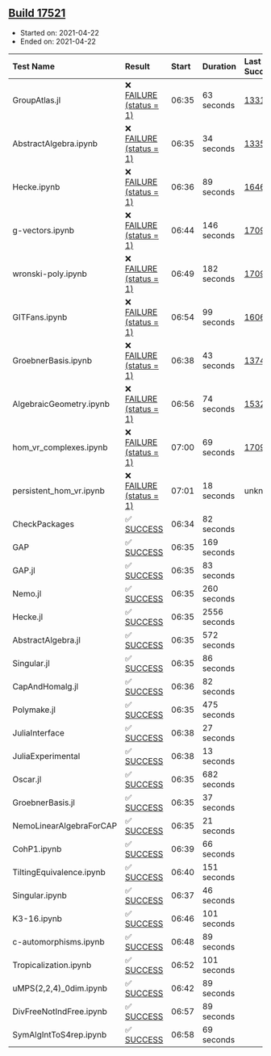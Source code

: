 ## [Build 17521](https://oscarci.mathematik.uni-kl.de/job/oscar/17521/)

* Started on: 2021-04-22
* Ended on: 2021-04-22

| Test Name    | Result | Start | Duration | Last Success | First Failure |
|:-------------|:-------|:------|:---------|:-------------|:--------------|
| GroupAtlas.jl | ❌ [FAILURE (status = 1)](https://oscarci.mathematik.uni-kl.de/job/oscar/17521/artifact/logs/build-17521/GroupAtlas.jl.log) | 06:35 | 63 seconds | [13311](https://oscarci.mathematik.uni-kl.de/job/oscar/13311/) | [13312](https://oscarci.mathematik.uni-kl.de/job/oscar/13312/) |
| AbstractAlgebra.ipynb | ❌ [FAILURE (status = 1)](https://oscarci.mathematik.uni-kl.de/job/oscar/17521/artifact/logs/build-17521/AbstractAlgebra.ipynb.log) | 06:35 | 34 seconds | [13355](https://oscarci.mathematik.uni-kl.de/job/oscar/13355/) | [13356](https://oscarci.mathematik.uni-kl.de/job/oscar/13356/) |
| Hecke.ipynb | ❌ [FAILURE (status = 1)](https://oscarci.mathematik.uni-kl.de/job/oscar/17521/artifact/logs/build-17521/Hecke.ipynb.log) | 06:36 | 89 seconds | [16463](https://oscarci.mathematik.uni-kl.de/job/oscar/16463/) | [16464](https://oscarci.mathematik.uni-kl.de/job/oscar/16464/) |
| g-vectors.ipynb | ❌ [FAILURE (status = 1)](https://oscarci.mathematik.uni-kl.de/job/oscar/17521/artifact/logs/build-17521/g-vectors.ipynb.log) | 06:44 | 146 seconds | [17099](https://oscarci.mathematik.uni-kl.de/job/oscar/17099/) | [17100](https://oscarci.mathematik.uni-kl.de/job/oscar/17100/) |
| wronski-poly.ipynb | ❌ [FAILURE (status = 1)](https://oscarci.mathematik.uni-kl.de/job/oscar/17521/artifact/logs/build-17521/wronski-poly.ipynb.log) | 06:49 | 182 seconds | [17098](https://oscarci.mathematik.uni-kl.de/job/oscar/17098/) | [17099](https://oscarci.mathematik.uni-kl.de/job/oscar/17099/) |
| GITFans.ipynb | ❌ [FAILURE (status = 1)](https://oscarci.mathematik.uni-kl.de/job/oscar/17521/artifact/logs/build-17521/GITFans.ipynb.log) | 06:54 | 99 seconds | [16068](https://oscarci.mathematik.uni-kl.de/job/oscar/16068/) | [16069](https://oscarci.mathematik.uni-kl.de/job/oscar/16069/) |
| GroebnerBasis.ipynb | ❌ [FAILURE (status = 1)](https://oscarci.mathematik.uni-kl.de/job/oscar/17521/artifact/logs/build-17521/GroebnerBasis.ipynb.log) | 06:38 | 43 seconds | [13748](https://oscarci.mathematik.uni-kl.de/job/oscar/13748/) | [13749](https://oscarci.mathematik.uni-kl.de/job/oscar/13749/) |
| AlgebraicGeometry.ipynb | ❌ [FAILURE (status = 1)](https://oscarci.mathematik.uni-kl.de/job/oscar/17521/artifact/logs/build-17521/AlgebraicGeometry.ipynb.log) | 06:56 | 74 seconds | [15322](https://oscarci.mathematik.uni-kl.de/job/oscar/15322/) | [15323](https://oscarci.mathematik.uni-kl.de/job/oscar/15323/) |
| hom_vr_complexes.ipynb | ❌ [FAILURE (status = 1)](https://oscarci.mathematik.uni-kl.de/job/oscar/17521/artifact/logs/build-17521/hom_vr_complexes.ipynb.log) | 07:00 | 69 seconds | [17099](https://oscarci.mathematik.uni-kl.de/job/oscar/17099/) | [17100](https://oscarci.mathematik.uni-kl.de/job/oscar/17100/) |
| persistent_hom_vr.ipynb | ❌ [FAILURE (status = 1)](https://oscarci.mathematik.uni-kl.de/job/oscar/17521/artifact/logs/build-17521/persistent_hom_vr.ipynb.log) | 07:01 | 18 seconds | unknown | unknown |
| CheckPackages | ✅ [SUCCESS](https://oscarci.mathematik.uni-kl.de/job/oscar/17521/artifact/logs/build-17521/CheckPackages.log) | 06:34 | 82 seconds |  |  |
| GAP | ✅ [SUCCESS](https://oscarci.mathematik.uni-kl.de/job/oscar/17521/artifact/logs/build-17521/GAP.log) | 06:35 | 169 seconds |  |  |
| GAP.jl | ✅ [SUCCESS](https://oscarci.mathematik.uni-kl.de/job/oscar/17521/artifact/logs/build-17521/GAP.jl.log) | 06:35 | 83 seconds |  |  |
| Nemo.jl | ✅ [SUCCESS](https://oscarci.mathematik.uni-kl.de/job/oscar/17521/artifact/logs/build-17521/Nemo.jl.log) | 06:35 | 260 seconds |  |  |
| Hecke.jl | ✅ [SUCCESS](https://oscarci.mathematik.uni-kl.de/job/oscar/17521/artifact/logs/build-17521/Hecke.jl.log) | 06:35 | 2556 seconds |  |  |
| AbstractAlgebra.jl | ✅ [SUCCESS](https://oscarci.mathematik.uni-kl.de/job/oscar/17521/artifact/logs/build-17521/AbstractAlgebra.jl.log) | 06:35 | 572 seconds |  |  |
| Singular.jl | ✅ [SUCCESS](https://oscarci.mathematik.uni-kl.de/job/oscar/17521/artifact/logs/build-17521/Singular.jl.log) | 06:35 | 86 seconds |  |  |
| CapAndHomalg.jl | ✅ [SUCCESS](https://oscarci.mathematik.uni-kl.de/job/oscar/17521/artifact/logs/build-17521/CapAndHomalg.jl.log) | 06:36 | 82 seconds |  |  |
| Polymake.jl | ✅ [SUCCESS](https://oscarci.mathematik.uni-kl.de/job/oscar/17521/artifact/logs/build-17521/Polymake.jl.log) | 06:35 | 475 seconds |  |  |
| JuliaInterface | ✅ [SUCCESS](https://oscarci.mathematik.uni-kl.de/job/oscar/17521/artifact/logs/build-17521/JuliaInterface.log) | 06:38 | 27 seconds |  |  |
| JuliaExperimental | ✅ [SUCCESS](https://oscarci.mathematik.uni-kl.de/job/oscar/17521/artifact/logs/build-17521/JuliaExperimental.log) | 06:38 | 13 seconds |  |  |
| Oscar.jl | ✅ [SUCCESS](https://oscarci.mathematik.uni-kl.de/job/oscar/17521/artifact/logs/build-17521/Oscar.jl.log) | 06:35 | 682 seconds |  |  |
| GroebnerBasis.jl | ✅ [SUCCESS](https://oscarci.mathematik.uni-kl.de/job/oscar/17521/artifact/logs/build-17521/GroebnerBasis.jl.log) | 06:35 | 37 seconds |  |  |
| NemoLinearAlgebraForCAP | ✅ [SUCCESS](https://oscarci.mathematik.uni-kl.de/job/oscar/17521/artifact/logs/build-17521/NemoLinearAlgebraForCAP.log) | 06:35 | 21 seconds |  |  |
| CohP1.ipynb | ✅ [SUCCESS](https://oscarci.mathematik.uni-kl.de/job/oscar/17521/artifact/logs/build-17521/CohP1.ipynb.log) | 06:39 | 66 seconds |  |  |
| TiltingEquivalence.ipynb | ✅ [SUCCESS](https://oscarci.mathematik.uni-kl.de/job/oscar/17521/artifact/logs/build-17521/TiltingEquivalence.ipynb.log) | 06:40 | 151 seconds |  |  |
| Singular.ipynb | ✅ [SUCCESS](https://oscarci.mathematik.uni-kl.de/job/oscar/17521/artifact/logs/build-17521/Singular.ipynb.log) | 06:37 | 46 seconds |  |  |
| K3-16.ipynb | ✅ [SUCCESS](https://oscarci.mathematik.uni-kl.de/job/oscar/17521/artifact/logs/build-17521/K3-16.ipynb.log) | 06:46 | 101 seconds |  |  |
| c-automorphisms.ipynb | ✅ [SUCCESS](https://oscarci.mathematik.uni-kl.de/job/oscar/17521/artifact/logs/build-17521/c-automorphisms.ipynb.log) | 06:48 | 89 seconds |  |  |
| Tropicalization.ipynb | ✅ [SUCCESS](https://oscarci.mathematik.uni-kl.de/job/oscar/17521/artifact/logs/build-17521/Tropicalization.ipynb.log) | 06:52 | 101 seconds |  |  |
| uMPS(2,2,4)_0dim.ipynb | ✅ [SUCCESS](https://oscarci.mathematik.uni-kl.de/job/oscar/17521/artifact/logs/build-17521/uMPS-2-2-4-_0dim.ipynb.log) | 06:42 | 89 seconds |  |  |
| DivFreeNotIndFree.ipynb | ✅ [SUCCESS](https://oscarci.mathematik.uni-kl.de/job/oscar/17521/artifact/logs/build-17521/DivFreeNotIndFree.ipynb.log) | 06:57 | 89 seconds |  |  |
| SymAlgIntToS4rep.ipynb | ✅ [SUCCESS](https://oscarci.mathematik.uni-kl.de/job/oscar/17521/artifact/logs/build-17521/SymAlgIntToS4rep.ipynb.log) | 06:58 | 69 seconds |  |  |
